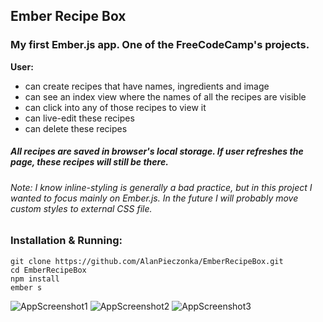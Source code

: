 ## Ember Recipe Box
### My first Ember.js app. One of the FreeCodeCamp's projects.
**User:**

* can create recipes that have names, ingredients and image
* can see an index view where the names of all the recipes are visible
* can click into any of those recipes to view it
* can live-edit these recipes
* can delete these recipes

##### All recipes are saved in browser's local storage. If user refreshes the page, these recipes will still be there. 
###### Note: I know inline-styling is generally a bad practice, but in this project I wanted to focus mainly on Ember.js. In the future I will probably move custom styles to external CSS file. 
### Installation & Running:
	git clone https://github.com/AlanPieczonka/EmberRecipeBox.git
	cd EmberRecipeBox
	npm install
	ember s 

![AppScreenshot1](https://user-images.githubusercontent.com/20932829/32370736-8020dbaa-c08e-11e7-8cf8-c8f10a4ab94b.png)
![AppScreenshot2](https://user-images.githubusercontent.com/20932829/32370999-6b5a5f9c-c08f-11e7-8e40-dbaf1803e130.png)
![AppScreenshot3](https://user-images.githubusercontent.com/20932829/32371203-4ab4dac8-c090-11e7-9d50-fa93f85d09f1.png)